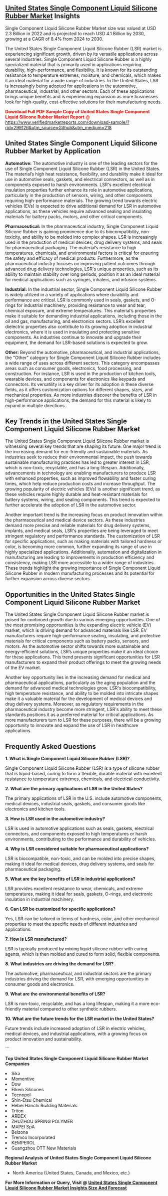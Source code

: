 <h2><a href="https://www.verifiedmarketreports.com/download-sample/?rid=299126&amp;utm_source=Github&amp;utm_medium=218" target="_blank">United States Single Component Liquid Silicone Rubber Market</a> Insights</h2><p>Single Component Liquid Silicone Rubber Market size was valued at USD 2.3 Billion in 2022 and is projected to reach USD 4.1 Billion by 2030, growing at a CAGR of 8.4% from 2024 to 2030.</p><p> <p>The United States Single Component Liquid Silicone Rubber (LSR) market is experiencing significant growth, driven by its versatile applications across several industries. Single Component Liquid Silicone Rubber is a highly specialized material that is primarily used in applications requiring durability, high-performance, and flexibility. It is known for its outstanding resistance to temperature extremes, moisture, and chemicals, which makes it an ideal material for a wide range of industries. In the United States, LSR is increasingly being adopted for applications in the automotive, pharmaceutical, industrial, and other sectors. Each of these applications brings unique benefits and is experiencing expansion as more businesses look for high-quality, cost-effective solutions for their manufacturing needs. <p><span class=""><span style="color: #ff0000;"><strong>Download Full PDF Sample Copy of United States Single Component Liquid Silicone Rubber Market Report</strong> @ </span><a href="https://www.verifiedmarketreports.com/download-sample/?rid=299126&amp;utm_source=Github&amp;utm_medium=218" target="_blank">https://www.verifiedmarketreports.com/download-sample/?rid=299126&amp;utm_source=Github&amp;utm_medium=218</a></span></p></p> <h2>United States Single Component Liquid Silicone Rubber Market by Application</h2> <p><strong>Automotive:</strong> The automotive industry is one of the leading sectors for the use of Single Component Liquid Silicone Rubber (LSR) in the United States. The material’s high heat resistance, flexibility, and durability make it ideal for use in automotive seals, gaskets, and electrical connectors, as well as in components exposed to harsh environments. LSR's excellent electrical insulation properties further enhance its role in automotive applications, particularly in the production of sensors, wiring, and other components requiring high-performance materials. The growing trend towards electric vehicles (EVs) is expected to drive additional demand for LSR in automotive applications, as these vehicles require advanced sealing and insulating materials for battery packs, motors, and other critical components.</p> <p><strong>Pharmaceutical:</strong> In the pharmaceutical industry, Single Component Liquid Silicone Rubber is gaining prominence due to its biocompatibility, non-toxicity, and ability to be molded into complex shapes. LSR is increasingly used in the production of medical devices, drug delivery systems, and seals for pharmaceutical packaging. The material’s resistance to high temperatures, chemicals, and environmental factors is critical for ensuring the safety and efficacy of medical products. Furthermore, as the pharmaceutical industry focuses on improving patient outcomes through advanced drug delivery technologies, LSR's unique properties, such as its ability to maintain stability over long periods, position it as an ideal material for medical applications such as syringes, inhalers, and infusion systems.</p> <p><strong>Industrial:</strong> In the industrial sector, Single Component Liquid Silicone Rubber is widely utilized in a variety of applications where durability and performance are critical. LSR is commonly used in seals, gaskets, and O-rings for industrial machinery, providing resistance to wear and tear, chemical exposure, and extreme temperatures. This material’s properties make it suitable for demanding industrial applications, including those in the oil and gas, manufacturing, and electronics sectors. LSR’s excellent dielectric properties also contribute to its growing adoption in industrial electronics, where it is used in insulating and protecting sensitive components. As industries continue to innovate and upgrade their equipment, the demand for LSR-based solutions is expected to grow.</p> <p><strong>Other:</strong> Beyond the automotive, pharmaceutical, and industrial applications, the "Other" category for Single Component Liquid Silicone Rubber includes a wide range of uses across different sectors. This category encompasses areas such as consumer goods, electronics, food processing, and construction. For instance, LSR is used in the production of kitchen tools, wearable devices, and components for electronics like keypads and connectors. Its versatility is a key driver for its adoption in these diverse fields, as it offers customization options for different shapes, sizes, and mechanical properties. As more industries discover the benefits of LSR in high-performance applications, the demand for this material is likely to expand in multiple directions.</p> <h2>Key Trends in the United States Single Component Liquid Silicone Rubber Market</h2> <p>The United States Single Component Liquid Silicone Rubber market is witnessing several key trends that are shaping its future. One major trend is the increasing demand for eco-friendly and sustainable materials. As industries seek to reduce their environmental impact, the push towards sustainable manufacturing practices has led to greater interest in LSR, which is non-toxic, recyclable, and has a long lifespan. Additionally, advancements in technology are enabling manufacturers to produce LSR with enhanced properties, such as improved flowability and faster curing times, which help reduce production costs and increase throughput. The growing popularity of electric vehicles (EVs) is another significant trend, as these vehicles require highly durable and heat-resistant materials for battery systems, wiring, and sealing components. This trend is expected to further accelerate the adoption of LSR in the automotive sector.</p> <p>Another important trend is the increasing focus on product innovation within the pharmaceutical and medical device sectors. As these industries demand more precise and reliable materials for drug delivery systems, implants, and medical seals, LSR's properties are being leveraged to meet stringent regulatory and performance standards. The customization of LSR for specific applications, such as making materials with tailored hardness or color, is becoming more common, further expanding its range of use in highly specialized applications. Additionally, automation and digitalization in manufacturing are leading to improvements in production efficiency and consistency, making LSR more accessible to a wider range of industries. These trends highlight the growing importance of Single Component Liquid Silicone Rubber in modern manufacturing processes and its potential for further expansion across diverse sectors.</p> <h2>Opportunities in the United States Single Component Liquid Silicone Rubber Market</h2> <p>The United States Single Component Liquid Silicone Rubber market is poised for continued growth due to various emerging opportunities. One of the most promising opportunities is the expanding electric vehicle (EV) market, which is driving demand for advanced materials like LSR. EV manufacturers require high-performance sealing, insulating, and protective materials for critical components such as battery packs, sensors, and motors. As the automotive sector shifts towards more sustainable and energy-efficient solutions, LSR’s unique properties make it an ideal choice for these applications. This trend presents significant opportunities for LSR manufacturers to expand their product offerings to meet the growing needs of the EV market.</p> <p>Another key opportunity lies in the increasing demand for medical and pharmaceutical applications, particularly as the aging population and the demand for advanced medical technologies grow. LSR's biocompatibility, high temperature resistance, and ability to be molded into intricate shapes make it a valuable material for the development of medical devices and drug delivery systems. Moreover, as regulatory requirements in the pharmaceutical industry become more stringent, LSR's ability to meet these standards positions it as a preferred material for critical applications. As more manufacturers turn to LSR for these purposes, there will be a growing opportunity to innovate and expand the use of LSR in healthcare applications.</p> <h2>Frequently Asked Questions</h2> <p><strong>1. What is Single Component Liquid Silicone Rubber (LSR)?</strong></p> <p>Single Component Liquid Silicone Rubber (LSR) is a type of silicone rubber that is liquid-based, curing to form a flexible, durable material with excellent resistance to temperature extremes, chemicals, and electrical conductivity.</p> <p><strong>2. What are the primary applications of LSR in the United States?</strong></p> <p>The primary applications of LSR in the U.S. include automotive components, medical devices, industrial seals, gaskets, and consumer goods like electronics and kitchen tools.</p> <p><strong>3. How is LSR used in the automotive industry?</strong></p> <p>LSR is used in automotive applications such as seals, gaskets, electrical connectors, and components exposed to high temperatures or harsh environments, contributing to the performance and durability of vehicles.</p> <p><strong>4. Why is LSR considered suitable for pharmaceutical applications?</strong></p> <p>LSR is biocompatible, non-toxic, and can be molded into precise shapes, making it ideal for medical devices, drug delivery systems, and seals for pharmaceutical packaging.</p> <p><strong>5. What are the key benefits of LSR in industrial applications?</strong></p> <p>LSR provides excellent resistance to wear, chemicals, and extreme temperatures, making it ideal for seals, gaskets, O-rings, and electronic insulation in industrial machinery.</p> <p><strong>6. Can LSR be customized for specific applications?</strong></p> <p>Yes, LSR can be tailored in terms of hardness, color, and other mechanical properties to meet the specific needs of different industries and applications.</p> <p><strong>7. How is LSR manufactured?</strong></p> <p>LSR is typically produced by mixing liquid silicone rubber with curing agents, which is then molded and cured to form solid, flexible components.</p> <p><strong>8. What industries are driving the demand for LSR?</strong></p> <p>The automotive, pharmaceutical, and industrial sectors are the primary industries driving the demand for LSR, with emerging opportunities in consumer goods and electronics.</p> <p><strong>9. What are the environmental benefits of LSR?</strong></p> <p>LSR is non-toxic, recyclable, and has a long lifespan, making it a more eco-friendly material compared to other synthetic rubbers.</p> <p><strong>10. What are the future trends for the LSR market in the United States?</strong></p> <p>Future trends include increased adoption of LSR in electric vehicles, medical devices, and industrial applications, with a growing focus on product innovation and sustainability.</p> ```</p><p><strong>Top United States Single Component Liquid Silicone Rubber Market Companies</strong></p><div data-test-id=""><p><li>Sika</li><li> Momentive</li><li> Dow</li><li> Elkem Silicones</li><li> Tecnopol</li><li> Shin-Etsu Chemical</li><li> Hebei Hanchi Building Materials</li><li> Triton</li><li> ARDEX</li><li> ZHUZHOU SPRING POLYMER</li><li> MAPEI SpA</li><li> Belzona</li><li> Tremco Incorporated</li><li> KEMPEROL</li><li> Guangzhou OTT New Materials</li></p><div><strong>Regional Analysis of&nbsp;United States Single Component Liquid Silicone Rubber Market</strong></div><ul><li dir="ltr"><p dir="ltr">North America&nbsp;(United States, Canada, and Mexico, etc.)</p></li></ul><p><strong>For More Information or Query, Visit @&nbsp;</strong><strong><a href="https://www.verifiedmarketreports.com/product/single-component-liquid-silicone-rubber-market/?utm_source=Github&amp;utm_medium=218" target="_blank">United States Single Component Liquid Silicone Rubber Market Insights Size And Forecast</a></strong></p></div>
